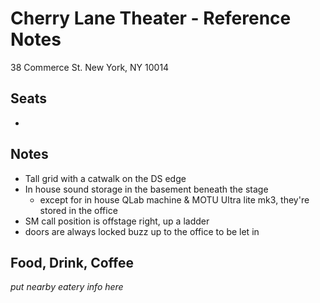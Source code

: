 # Cherry Lane Theater - Reference Notes
38 Commerce St.
New York, NY 10014

## Seats
* 

## Notes
* Tall grid with a catwalk on the DS edge
* In house sound storage in the basement beneath the stage
    * except for in house QLab machine & MOTU Ultra lite mk3, they're stored in the office
* SM call position is offstage right, up a ladder
* doors are always locked buzz up to the office to be let in

## Food, Drink, Coffee
*put nearby eatery info here*